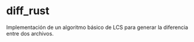 # diff_rust
Implementación de un algoritmo básico de LCS para generar la diferencia entre dos archivos.
